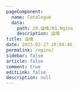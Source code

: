 ```yaml
---
pageComponent:
  name: Catalogue
  data: 
    path: 20.运维/01.Nginx
    description: 运维
title: 运维
date: 2023-02-27 20:04:46
permalink: /nginx/
sidebar: false
article: false
comment: true
editLink: false
description: null
---
```

